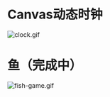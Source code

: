 # Canvas动态时钟


![clock.gif](http://upload-images.jianshu.io/upload_images/3259386-22224cb4eb7d469b.gif?imageMogr2/auto-orient/strip)

# 鱼（完成中）

![fish-game.gif](http://upload-images.jianshu.io/upload_images/3259386-547f10eb662d6bee.gif?imageMogr2/auto-orient/strip)